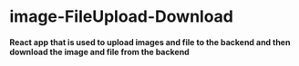 # image-FileUpload-Download

#### React app that is used to upload images and file to the backend and then download the image and file from the backend
